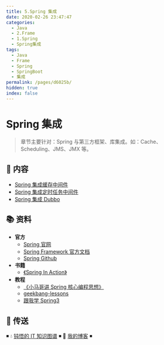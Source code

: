 ```yaml
---
title: 5.Spring 集成
date: 2020-02-26 23:47:47
categories:
  - Java
  - 2.Frame
  - 1.Spring
  - Spring集成
tags:
  - Java
  - Frame
  - Spring
  - SpringBoot
  - 集成
permalink: /pages/d6025b/
hidden: true
index: false
---
```


# Spring 集成

> 章节主要针对：Spring 与第三方框架、库集成。如：Cache、Scheduling、JMS、JMX 等。

## 📖 内容

- [Spring 集成缓存中间件](01.Spring集成缓存.md)
- [Spring 集成定时任务中间件](02.Spring集成调度器.md)
- [Spring 集成 Dubbo](03.Spring集成Dubbo.md)

## 📚 资料

- **官方**
  - [Spring 官网](https://spring.io/)
  - [Spring Framework 官方文档](https://docs.spring.io/spring-framework/docs/current/spring-framework-reference/index.html)
  - [Spring Github](https://github.com/spring-projects/spring-framework)
- **书籍**
  - [《Spring In Action》](https://item.jd.com/12622829.html)
- **教程**
  - [《小马哥讲 Spring 核心编程思想》](https://time.geekbang.org/course/intro/265)
  - [geekbang-lessons](https://github.com/geektime-geekbang/geekbang-lessons)
  - [跟我学 Spring3](http://jinnianshilongnian.iteye.com/blog/1482071)

## 🚪 传送

◾ 💧 [钝悟的 IT 知识图谱](https://dunwu.github.io/waterdrop/) ◾ 🎯 [我的博客](https://github.com/dunwu/blog) ◾